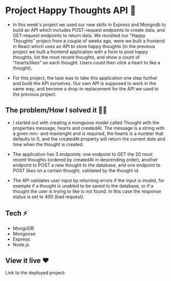 # Project Happy Thoughts API 💌

- In this week's project we used our new skills in Express and Mongodb to build an API which includes POST-request endpoints to create data, and GET-request endpoints to return data. We revisited our "Happy Thoughts" project from a couple of weeks ago, were we built a frontend in React which uses an API to store happy thoughts (in the previous project we built a frontend application with a form to post happy thoughts, list the most recent thoughts, and show a count of "hearts/likes" on each thought. Users could then click a heart to like a thought). 

- For this project, the task was to take this application one step further and build the API ourselves. Our own API is supposed to work in the same way, and become a drop-in replacement for the API we used in the previous project.


## The problem/How I solved it 👩‍💻

- I started out with creating a mongoose model called Thought with the properties message, hearts and createdAt. The message is a string with a given min- and maxlenght and is required, the hearts is a number that defaults to 0, and the createdAt property will return the current date and time when the thought is created. 

- The application has 3 endpoints: one endpoint to GET the 20 most recent thoughts (ordered by createdAt in descending order), another endpoint to POST a new thought to the database, and one endpoint to POST likes on a certain thought, validated by the thought id. 

- The API validates user input by returning errors if the input is invalid, for example if a thought is unabled to be saved to the database, or if a thought the user is trying to like is not found. In this case the response status is set to 400 (bad request).

## Tech ⚡️
- MongoDB
- Mongoose
- Express
- Node.js

## View it live ❤️

Link to the deployed project: 
